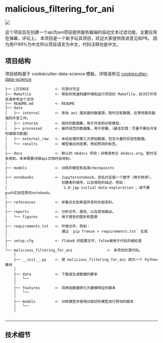 # malicious_filtering_for_ani

<a target="_blank" href="https://cookiecutter-data-science.drivendata.org/">
    <img src="https://img.shields.io/badge/CCDS-Project%20template-328F97?logo=cookiecutter" />
</a>

这个项目旨在创建一个api为ani项目提供服务器端的自动文本过滤功能，主要应用在弹幕，评论上。 
本项目是一个新手玩具项目，欢迎大家提供改进意见和PR。
因为用户99%为中文所以项目语言为中文，代码注释也是中文。

## 项目结构

项目结构基于 cookiecutter-data-science 模板，详情请参见 [cookiecutter-data-science](https://drivendata.github.io/cookiecutter-data-science/)

```
├── LICENSE            <- 开源许可证
├── Makefile           <- 帮助你快速构建环境和运行项目的 Makefile，初次打开项目请参考这个文件
├── README.md          <- README
├── data
│   ├── internal       <- 来自 ani 服务器的数据源，暂时没有数据，在等待服务器端的开发工作。
│   ├── interim        <- 临时的数据集，用于开发和训练模型。
│   ├── processed      <- 最终规范的数据集，用于部署。（最佳实践：尽量不要在开发时编辑次数据）
│   ├── external_raw   <- 未经处理的第三方原始数据，包含大量的实验性数据。
│   └── results        <- 模型输出的结果，例如预测的标签。
│
├── docs               <- 默认的 mkdocs 项目；详情请参见 mkdocs.org。暂时没有用到，未来需要详细api文档时会用到。
│
├── models             <- 训练的模型和各类checkpoints
│
├── notebooks          <- Jupyternotebook。命名约定是一个数字（用于排序），
│                         创建者的缩写，以及简短的描述，例如：
│                         `1.0-jqp-initial-data-exploration`。请不要push实验性质的notebook。
│
├── references         <- 参看论文和希望共享的外部资料。
│
├── reports            <- 分析文件，报告，以及其他输出。
│   └── figures        <- 用于报告的图形和图表
│
├── requirements.txt   <- 环境文件，例如：
│                         通过 `pip freeze > requirements.txt` 生成
│
├── setup.cfg          <- flake8 的配置文件，falke被用于代码风格检查
│
└── malicious_filtering_for_ani                <- 本项目的源代码。
    │
    ├── __init__.py    <- 使 malicious_filtering_for_ani 成为一个 Python 模块
    │
    ├── data           <- 下载或生成数据的脚本
    │   └── 
    │
    ├── features       <- 将原始数据转化为建模特征的脚本
    │   └── 
    │
    ├── models         <- 训练模型并使用训练好的模型进行预测的脚本
    │   └──           
    │   


```

--------

## 技术细节

